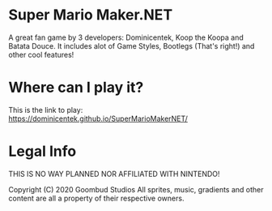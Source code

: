 # Super Mario Maker.NET
A great fan game by 3 developers: Dominicentek, Koop the Koopa and Batata Douce.
It includes alot of Game Styles, Bootlegs (That's right!) and other cool features!

# Where can I play it?
This is the link to play: https://dominicentek.github.io/SuperMarioMakerNET/

# Legal Info
THIS IS NO WAY PLANNED NOR AFFILIATED WITH NINTENDO!

Copyright (C) 2020 Goombud Studios
All sprites, music, gradients and other content are all a property of their respective owners.
